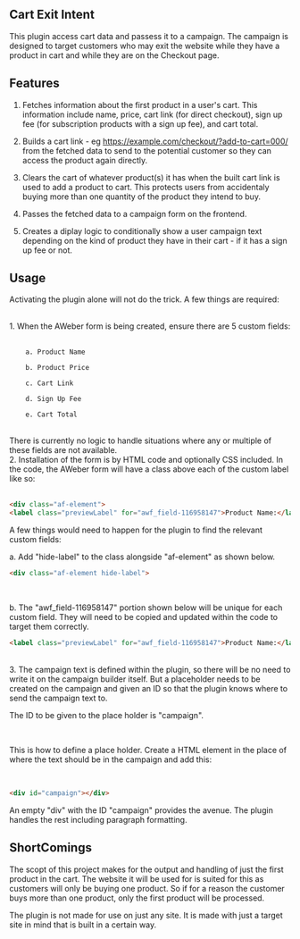 ## Cart Exit Intent

This plugin access cart data and passess it to a campaign. The campaign is designed
to target customers who may exit the website while they have a product in cart and
while they are on the Checkout page.

## Features

1. Fetches information about the first product in a user's cart. This information include name, price, cart link (for direct checkout), sign up fee (for subscription products with a sign up fee), and cart total.

2. Builds a cart link - eg https://example.com/checkout/?add-to-cart=000/ from the fetched data to send to the potential customer so they can access the product again directly.

3. Clears the cart of whatever product(s) it has when the built cart link is used to add a product to cart. This protects users from accidentaly buying more than one quantity of the product they intend to buy.

4. Passes the fetched data to a campaign form on the frontend.

5. Creates a diplay logic to conditionally show a user campaign text depending on the kind of product they have in their cart - if it has a sign up fee or not.

## Usage

Activating the plugin alone will not do the trick. A few things are required:

<br>
1. When the AWeber form is being created, ensure there are 5 custom fields:
<br><br>

        a. Product Name

        b. Product Price
        
        c. Cart Link
        
        d. Sign Up Fee
        
        e. Cart Total
<br>
There is currently no logic to handle situations where any or multiple of these fields are
not available.

<br>
2. Installation of the form is by HTML code and optionally CSS included. In the code, 
the AWeber form will have a class above each of the custom label like so:
<br>
<br>

```html
<div class="af-element">
<label class="previewLabel" for="awf_field-116958147">Product Name:</label>
```

A few things would need to happen for the plugin to find the relevant custom fields:

a. Add "hide-label" to the class alongside "af-element" as shown below. <br>

```html
<div class="af-element hide-label">
```
<br>

b. The "awf_field-116958147" portion shown below will be unique for each custom field. They will need to be copied and updated within the code to target them correctly. 

```html
<label class="previewLabel" for="awf_field-116958147">Product Name:</label>
```
<br>
3. The campaign text is defined within the plugin, so there will be no need to write it on the campaign builder itself. But a placeholder needs to be created on the campaign and given an ID so that the plugin knows where to send the campaign text to.

<br>

The ID to be given to the place holder is "campaign". 

<br>

This is how to define a place holder. Create a HTML element in the place of where the text should be in the campaign and add this:

<br>

```html
<div id="campaign"></div>
```

An empty "div" with the ID "campaign" provides the avenue. The plugin handles the rest including paragraph formatting.

## ShortComings

The scopt of this project makes for the output and handling of just the first product in the cart. The website it will be used for is suited for this as customers will only be buying one product. So if for a reason the customer buys more than one product, only the first product will be processed.

The plugin is not made for use on just any site. It is made with just a target site in mind that is built in a certain way.